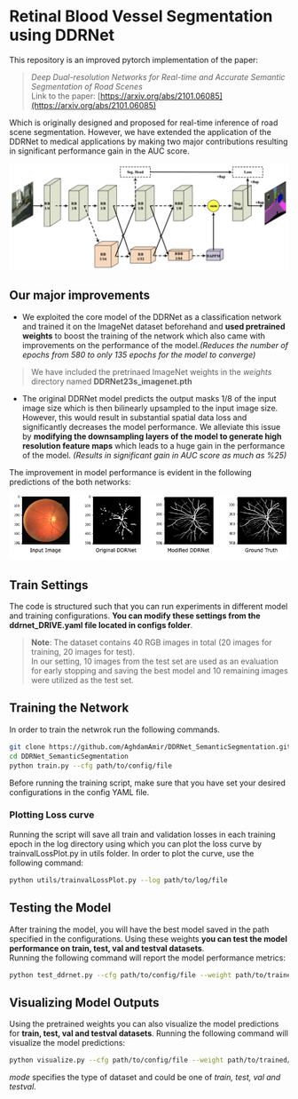 # Retinal Blood Vessel Segmentation using DDRNet
This repository is an improved pytorch implementation of the paper:  
> *Deep Dual-resolution Networks for Real-time and Accurate Semantic Segmentation of Road Scenes* <br />
>  Link to the paper: [https://arxiv.org/abs/2101.06085](https://arxiv.org/abs/2101.06085)<br />

Which is originally designed and proposed for real-time inference of road scene segmentation. However, we have extended the application of the DDRNet to medical
applications by making two major contributions resulting in significant performance gain in the AUC score.

![Model Architecture](https://raw.githubusercontent.com/AghdamAmir/DDRNet_SemanticSegmentation/main/ddrnet.png)


## Our major improvements
- We exploited the core model of the DDRNet as a classification network and trained it on the ImageNet dataset beforehand and **used pretrained weights** to boost 
the training of the network which also came with improvements on the performance of the model.*(Reduces the number of epochs from 580 to only 135 epochs 
for the model to converge)* 
> We have included the pretrinaed ImageNet weights in the *weights* directory named **DDRNet23s_imagenet.pth**


- The original DDRNet model predicts the output masks 1/8 of the input image size which is then bilinearly upsampled to the input image size. 
However, this would result in substantial spatial data loss and significantly decreases the model performance. We alleviate this issue by **modifying 
the downsampling layers of the model to generate high resolution feature maps** which leads to a huge gain in the performance of the model.
*(Results in significant gain in AUC score as much as %25)*

The improvement in model performance is evident in the following predictions of the both networks:

![A comparison](https://raw.githubusercontent.com/AghdamAmir/DDRNet_SemanticSegmentation/main/comparison.png)

## Train Settings
The code is structured such that you can run experiments in different model and training configurations. **You can modify these settings from the
ddrnet_DRIVE.yaml file located in configs folder**.

> **Note**: The dataset contains 40 RGB images in total (20 images for training, 20 images for test). <br/>
> In our setting, 10 images from the test set are used as an evaluation for early stopping and saving the best model and 10 remaining images were utilized as the test set.

## Training the Network
In order to train the netwrok run the following commands.
```sh
git clone https://github.com/AghdamAmir/DDRNet_SemanticSegmentation.git
cd DDRNet_SemanticSegmentation
python train.py --cfg path/to/config/file
```
Before running the training script, make sure that you have set your desired configurations in the config YAML file.

### Plotting Loss curve
Running the script will save all train and validation losses in each training epoch in the log directory using which you can plot the loss curve by trainvalLossPlot.py
in utils folder.
In order to plot the curve, use the following command:
```sh
python utils/trainvalLossPlot.py --log path/to/log/file
```

## Testing the Model
After training the model, you will have the best model saved in the path specified in the configurations. Using these weights **you can test the model 
performance on train, test, val and testval datasets**.<br/>
Running the following command will report the model performance metrics:
```sh
python test_ddrnet.py --cfg path/to/config/file --weight path/to/trained/weights
```

## Visualizing Model Outputs
Using the pretrained weights you can also visualize the model predictions for **train, test, val and testval datasets**.
Running the following command will visualize the model predictions:
```sh
python visualize.py --cfg path/to/config/file --weight path/to/trained/weights --mode dataset_split_name
```
*mode* specifies the type of dataset and could be one of *train, test, val and testval*.
